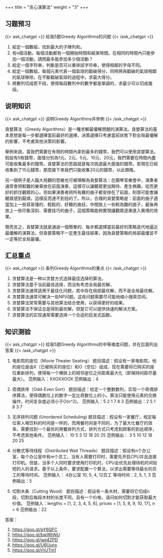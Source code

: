 +++
title = "贪心演算法"
weight = "3"
+++
## 习题预习
{{< ask_chatgpt >}}
给我5题Greedy Algorithms的问题
{{< /ask_chatgpt >}}



1. 給定一個數組，找到最大的子陣列和。
2. 有n個活動，每個活動都有一個開始時間和結束時間。在相同的時間內只能參加一個活動，請問最多能參加多少個活動？
3. 給定一個字符串，判斷是否可以重排該字符串，使得相鄰的字母不同。
4. 給定一個數組，每個元素代表一個氣球的戳破得分，同時將與戳破的氣球相鄰的氣球移除。在不斷戳破氣球的過程中，求最大得分。
5. 將數列切成若干段，使得每段數列中的數字都是單調的，求最少可以切成幾段。   

## 说明知识
{{< ask_chatgpt >}}
说明Greedy Algorithms并举例
{{< /ask_chatgpt >}}



貪婪算法（Greedy Algorithms）是一種求解最優解問題的演算法。貪婪算法的基本思想是每一步都選擇當前最好的選擇，決策選擇只考慮當前狀態下對全局最優解的影響，不考慮其他決策的影響。

舉例來說，當我們需要在有限的時間內拿到最多的錢幣，我們可以使用貪婪算法。假設有5枚錢幣，面值分別為1元、2元、5元、10元、20元，我們需要在時間內盡可能收集最多的錢幣。貪婪算法的思路就是每次挑選最大面值的錢幣。若現在已經收集到了15元錢幣，那麼接下來我們只能收集20元的錢幣，以此類推。

另一個例子是人腦大局觀的思維也可被理解為貪婪算法：在鋼琴音樂會中，演奏者通常會把較難的樂章放在前面演奏，這樣可以讓聽眾更加期待、產生興趣，從而更好的抓住觀眾的心。但如果演奏者把所有難的曲子都安排在了前面，則很可能會讓聽眾感到厭煩，這樣反而達不到目的了。所以，合理的貪婪策略是：前面的曲子適當加上一些容易懂的、輕鬆的、好聽的曲目，中間放上一些較為難的曲子，最後再放上一些印象深刻、需要技巧的曲子，這個策略能夠實現讓觀眾逐漸進入異境的效果。

簡而言之，貪婪算法就是通過一個簡單的、每步都選擇當前最好的策略迭代地逼近最優解的演算法，但貪婪策略不一定產生最佳結果，因為貪婪策略的局部最優並不一定等於全局最優。   

## 汇总重点
{{< ask_chatgpt >}}
条列Greedy Algorithms的重点
{{< /ask_chatgpt >}}



1. 贪婪算法是一种以贪婪方式选择最佳选择的算法。
2. 贪婪算法基于当前最佳选择，而没有考虑全局最优解。
3. 贪婪算法通常适用于最佳化问题，其中存在局部最优解，而不是全局最优解。
4. 贪婪算法通常可解决一些NP问题。这些问题需要尽可能地缩小搜索空间。
5. 贪婪算法常常需要与其他算法结合使用，以获得更好的结果。
6. 贪婪算法不保证总是得到最优解，但是它可以提供快速的解决方案。
7. 贪婪算法的实现通常需要选择一个合适的启发式函数。   

## 知识测验
{{< ask_chatgpt >}}
给我5题Greedy Algorithms的中等难度问题，并在后面列出答案
{{< /ask_chatgpt >}}



1. 电影院的座位（Movie Theater Seating）
题目描述：假设有一家电影院，他的座位是由X（已被购买的座位）和O（空位）组成，现在需要将已购买的座位重新排列，使得每一个横排上的相邻座位之间距离最大化（即保持间距尽量最大）。
范例输入：XXOXXOOX
范例输出：4

2. 奇偶排序（Odd-Even Sort）
题目描述：给定一个整数数列，实现一个奇偶排序算法，使得偶数位上的数字一定比奇数位上的小。算法只能使用元素的交换操作，时间复杂度必须小于O(n^2)。
范例输入：5 2 1 7 8 3
范例输出：2 5 1 8 3 7

3. 无序排列问题 (Unordered Scheduling)
题目描述：假设有一家餐厅，规定每位客人喝饮料的时间是一样的，而用餐时间是不同的，为了最大化餐厅的效率，需要找到一个最优的用餐排列方式，排列方式只考虑到顾客的到达顺序，不考虑其他条件。
范例输入： 10 5 3 12 18 20 25
范例输出： 3 5 10 12 18 20 25

4. 分散式等待线程（Distributed Wait Threads）
题目描述：假设有n个办公室，每个办公室中有m个员工，当有人需要打印时，需要先开启CPU并且连接打印机。但是，当多个人同时要求使用打印机时，CPU会优先处理待机时间较短的人的请求。基于以上条件，要求配置一个算法，以求出需要等待最长的员工的等待时间。
范例输入：
4办公室
10, 5, 4, 12员工
等待时间：2, 5, 1, 3
范例输出：5

5. 切割木条（Cutting Wood）
题目描述：假设有一条木材，需要将它切成n段，切割后每段木材的长度不同，且有一个价格，请问如何切割才能获取最大价值。
范例输入：lengths = [1, 2, 3, 4, 5, 6], prices = [1, 5, 8, 9, 10, 17], n = 6
范例输出：22

答案：
1. https://goo.gl/pY6QFC
2. https://goo.gl/bwWhNU
3. https://goo.gl/we4ZPD
4. https://goo.gl/U6Uunx
5. https://goo.gl/rhUTm1   

